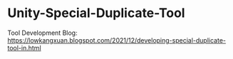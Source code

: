 # Unity-Special-Duplicate-Tool
Tool Development Blog: https://lowkangxuan.blogspot.com/2021/12/developing-special-duplicate-tool-in.html
